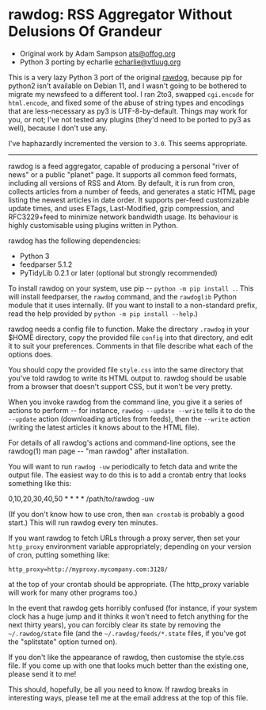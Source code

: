 # rawdog: RSS Aggregator Without Delusions Of Grandeur

 - Original work by Adam Sampson <ats@offog.org>
 - Python 3 porting by echarlie <echarlie@vtluug.org>

This is a very lazy Python 3 port of the original
[rawdog](https://offog.org/code/rawdog/), because pip for python2 isn't
available on Debian 11, and I wasn't going to be bothered to migrate my
newsfeed to a different tool. I ran 2to3, swapped `cgi.encode` for
`html.encode`, and fixed some of the abuse of string types and encodings that
are less-necessary as py3 is UTF-8-by-default. Things may work for you, or not;
I've not tested any plugins (they'd need to be ported to py3 as well), because
I don't use any.

I've haphazardly incremented the version to `3.0`. This seems appropriate.

---

rawdog is a feed aggregator, capable of producing a personal "river of
news" or a public "planet" page. It supports all common feed formats,
including all versions of RSS and Atom. By default, it is run from cron,
collects articles from a number of feeds, and generates a static HTML
page listing the newest articles in date order. It supports per-feed
customizable update times, and uses ETags, Last-Modified, gzip
compression, and RFC3229+feed to minimize network bandwidth usage. Its
behaviour is highly customisable using plugins written in Python.

rawdog has the following dependencies:

- Python 3
- feedparser 5.1.2
- PyTidyLib 0.2.1 or later (optional but strongly recommended)

To install rawdog on your system, use pip -- `python -m pip
install .`. This will install feedparser, the `rawdog` command, and the
`rawdoglib` Python module that it uses internally. (If you want to install to a
non-standard prefix, read the help provided by
`python -m pip install --help`.)

rawdog needs a config file to function. Make the directory `.rawdog` in
your $HOME directory, copy the provided file `config` into that
directory, and edit it to suit your preferences. Comments in that file
describe what each of the options does.

You should copy the provided file `style.css` into the same directory
that you've told rawdog to write its HTML output to. rawdog should be
usable from a browser that doesn't support CSS, but it won't be very
pretty.

When you invoke rawdog from the command line, you give it a series of
actions to perform -- for instance, `rawdog --update --write` tells it
to do the `--update` action (downloading articles from feeds), then the
`--write` action (writing the latest articles it knows about to the HTML
file).

For details of all rawdog's actions and command-line options, see the
rawdog(1) man page -- "man rawdog" after installation.

You will want to run `rawdog -uw` periodically to fetch data and write
the output file. The easiest way to do this is to add a crontab entry
that looks something like this:

0,10,20,30,40,50 * * * *        /path/to/rawdog -uw

(If you don't know how to use cron, then `man crontab` is probably a good
start.) This will run rawdog every ten minutes.

If you want rawdog to fetch URLs through a proxy server, then set your
`http_proxy` environment variable appropriately; depending on your
version of cron, putting something like:

    http_proxy=http://myproxy.mycompany.com:3128/

at the top of your crontab should be appropriate. (The http_proxy
variable will work for many other programs too.)

In the event that rawdog gets horribly confused (for instance, if your
system clock has a huge jump and it thinks it won't need to fetch
anything for the next thirty years), you can forcibly clear its state by
removing the `~/.rawdog/state` file (and the `~/.rawdog/feeds/*.state`
files, if you've got the "splitstate" option turned on).

If you don't like the appearance of rawdog, then customise the style.css
file. If you come up with one that looks much better than the existing
one, please send it to me!

This should, hopefully, be all you need to know. If rawdog breaks in
interesting ways, please tell me at the email address at the top of this
file.

